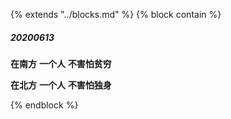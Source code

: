 {% extends "../blocks.md" %} {% block contain %}
##### 20200613



**在南方**
**一个人**
**不害怕贫穷**



**在北方**
**一个人**
**不害怕独身**


{% endblock %}